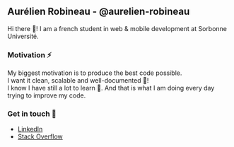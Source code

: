 ## Aurélien Robineau - @aurelien-robineau
Hi there 👋! I am a french student in web & mobile development at Sorbonne Université.

### Motivation ⚡
My biggest motivation is to produce the best code possible.  
I want it clean, scalable and well-documented 👊!  
I know I have still a lot to learn 🌱. And that is what I am doing every day trying to improve my code.

### Get in touch 🤝
 * [LinkedIn](https://www.linkedin.com/in/aurelien-robineau/?locale=en_US)
 * [Stack Overflow](https://stackoverflow.com/users/11132458/muzak)
